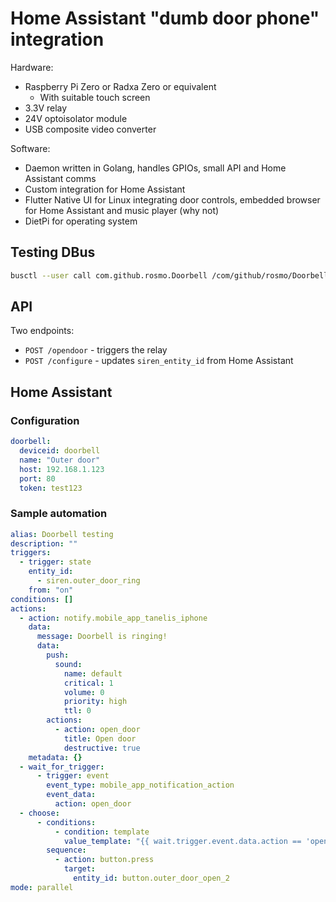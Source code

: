 
# Home Assistant "dumb door phone" integration

Hardware:
- Raspberry Pi Zero or Radxa Zero or equivalent
  - With suitable touch screen
- 3.3V relay
- 24V optoisolator module
- USB composite video converter

Software:
- Daemon written in Golang, handles GPIOs, small API and Home Assistant comms
- Custom integration for Home Assistant
- Flutter Native UI for Linux integrating door controls, embedded browser for 
  Home Assistant and music player (why not)
- DietPi for operating system

## Testing DBus

```sh
busctl --user call com.github.rosmo.Doorbell /com/github/rosmo/Doorbell com.github.rosmo.Doorbell OpenDoor
```

## API

Two endpoints:

- `POST /opendoor` - triggers the relay
- `POST /configure` - updates `siren_entity_id` from Home Assistant

## Home Assistant

### Configuration

```yaml
doorbell:
  deviceid: doorbell
  name: "Outer door"
  host: 192.168.1.123
  port: 80
  token: test123
```

### Sample automation

```yaml
alias: Doorbell testing
description: ""
triggers:
  - trigger: state
    entity_id:
      - siren.outer_door_ring
    from: "on"
conditions: []
actions:
  - action: notify.mobile_app_tanelis_iphone
    data:
      message: Doorbell is ringing!
      data:
        push:
          sound:
            name: default
            critical: 1
            volume: 0
            priority: high
            ttl: 0
        actions:
          - action: open_door
            title: Open door
            destructive: true
    metadata: {}
  - wait_for_trigger:
      - trigger: event
        event_type: mobile_app_notification_action
        event_data:
          action: open_door
  - choose:
      - conditions:
          - condition: template
            value_template: "{{ wait.trigger.event.data.action == 'open_door' }}"
        sequence:
          - action: button.press
            target:
              entity_id: button.outer_door_open_2
mode: parallel
```